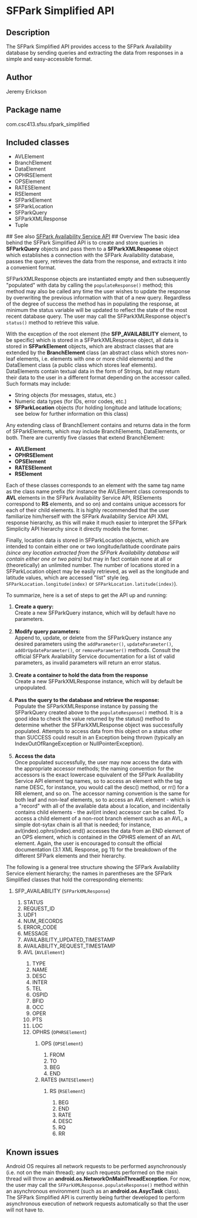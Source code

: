 # SFPark Simplified API
## Description
The SFPark Simplified API provides access to the SFPark Availability database by sending queries 
and extracting the data from responses in a simple and easy-accessible format.
## Author
Jeremy Erickson
## Package name
com.csc413.sfsu.sfpark_simplified
## Included classes
<ul>
<li>AVLElement</li>
<li>BranchElement</li>
<li>DataElement</li>
<li>OPHRSElement</li>
<li>OPSElement</li>
<li>RATESElement</li>
<li>RSElement</li>
<li>SFParkElement</li>
<li>SFParkLocation</li>
<li>SFParkQuery</li>
<li>SFParkXMLResponse</li>
<li>Tuple</li>
</ul>
## See also
<a href="http://www.sfpark.org">SFPark Availability Service API</a>
## Overview
The basic idea behind the SFPark Simplified API is to create and store queries in <b>SFParkQuery</b> objects and pass 
them to a <b>SFParkXMLResponse</b> object which establishes a connection with the SFPark Availability database, passes 
the query, retrieves the data from the response, and extracts it into a convenient format.

SFParkXMLResponse objects are instantiated empty and then subsequently "populated" with data by calling the 
<code>populateResponse()</code> method; this method may also be called any time the user wishes to update the response 
by overwriting the previous information with that of a new query. Regardless of the degree of success the method has 
in populating the response, at minimum the status variable will be updated to reflect the state of the most recent 
database query. The user may call the SFParkXMLResponse object's <code>status()</code> method to retrieve this value.

With the exception of the root element (the <b>SFP_AVAILABILITY</b> element, to be specific) which is stored in a 
SFParkXMLResponse object, all data is stored in <b>SFParkElement</b> objects, which are abstract classes that are 
extended by the <b>BranchElement</b> class (an abstract class which stores non-leaf elements, i.e. elements with one 
or more child elements) and the </b>DataElement</b> class (a public class which stores leaf elements).
DataElements contain textual data in the form of Strings, but may return their data to the user in a different 
format depending on the accessor called. Such formats may include:
<ul>
  <li>String objects (for messages, status, etc.)</li>
	<li>Numeric data types (for IDs, error codes, etc.)</li>
	<li><b>SFParkLocation</b> objects (for holding longitude and latitude locations; see below for further information on this class)</li>
</ul>
Any extending class of BranchElement contains and returns data in the form of SFParkElements, which may include BranchElements, DataElements, or both. There are currently five classes that extend BranchElement:
<ul>
	<li><b>AVLElement</b></li>
	<li><b>OPHRSElement</b></li>
	<li><b>OPSElement</b></li>
	<li><b>RATESElement</b></li>
	<li><b>RSElement</b></li>
</ul>
Each of these classes corresponds to an element with the same tag name as the class name prefix (for instance the 
AVLElement class corresponds to <b>AVL</b> elements in the SFPark Availability Service API, RSElements correspond to 
<b>RS</b> elements, and so on) and contains unique accessors for each of their child elements. It is highly recommended 
that the user familiarize him/herself with the SFPark Availability Service API XML response hierarchy, as this will make 
it much easier to interpret the SFPark Simplicity API hierarchy since it directly models the former. 

Finally, location data is stored in SFParkLocation objects, which are intended to contain either one or two 
longitude/latitude coordinate pairs <i>(since any location extracted from the SFPark Availability database will contain 
either one or two pairs)</i> but may in fact contain none at all or (theoretically) an unlimited number.
The number of locations stored in a SFParkLocation object may be easily retrieved, as well as the longitude and 
latitude values, which are accessed "list" style (eg. <code>SFParkLocation.longitude(index)</code> or 
<code>SFParkLocation.latitude(index)</code>).

To summarize, here is a set of steps to get the API up and running:
<ol>
<li><b>Create a query:</b>
 </br>Create a new SFParkQuery instance, which will by default have no parameters.</li>
 </br>
	
<li><b>Modify query parameters:</b>
</br>Append to, update, or delete from the SFParkQuery instance any desired parameters using the <code>addParameter()</code>, <code>updateParameter()</code>, <code>addOrUpdateParameter()</code>, or <code>removeParameter()</code> methods. Consult the official SFPark Availability Service documentation for a list of valid parameters, as invalid parameters will return an error status.</li>
</br>
	
<li><b>Create a container to hold the data from the response</b>
</br>Create a new SFParkXMLResponse instance, which will by default be unpopulated.</li>
</br>
	
<li><b>Pass the query to the database and retrieve the response:</b>
</br>Populate the SFParkXMLResponse instance by passing the SFParkQuery created above to the <code>populateResponse()</code> method. It is a good idea to check the value returned by the status() method to determine whether the SFParkXMLResponse object was successfully populated. Attempts to access data from this object on a status other than SUCCESS could result in an Exception being thrown (typically an IndexOutOfRangeException or NullPointerException).</li>
</br>
	
<li><b>Access the data</b>
</br>Once populated successfully, the user may now access the data with the appropriate accessor methods; the naming convention for the accessors is the exact lowercase equivalent of the SFPark Availability Service API element tag names, so to access an element with the tag name DESC, for instance, you would call the desc() method, or rr() for a RR element, and so on. The accessor naming convention is the same for both leaf and non-leaf elements, so to access an AVL element - which is a "record" with all of the available data about a location, and incidentally contains child elements - the avl(int index) accessor can be called. To access a child element of a non-root branch element such as an AVL, a simple dot-sytax chain is all that is needed; for instance, avl(index).ophrs(index).end() accesses the data from an END element of an OPS element, which is contained in the OPHRS element of an AVL element. Again, the user is encouraged to consult the official documentation (3.1 XML Response, pg 11) for the breakdown of the different SFPark elements and their hierarchy.</li>
</ol>
The following is a general tree structure showing the SFPark Availability Service element hierarchy;
the names in parentheses are the SFPark Simplified classes that hold the corresponding elements:
<ol>
  <li>SFP_AVAILABILITY (<code>SFParkXMLResponse</code>)</li>
  <ol>
		<li>STATUS</li>
		<li>REQUEST_ID</li>
		<li>UDF1</li>
		<li>NUM_RECORDS</li>
		<li>ERROR_CODE</li>
		<li>MESSAGE</li>
	  <li>AVAILABILITY_UPDATED_TIMESTAMP</li>
		<li>AVAILABILITY_REQUEST_TIMESTAMP</li>
		<li>AVL (<code>AVLElement</code>)</li>
		<ol>
			<li>TYPE</li>
			<li>NAME</li>
			<li>DESC</li>
			<li>INTER</li>
			<li>TEL</li>
			<li>OSPID</li>
			<li>BFID</li>
			<li>OCC</li>
			<li>OPER</li>
			<li>PTS</li>
			<li>LOC</li>
			<li>OPHRS (<code>OPHRSElement</code>)</li>
			<ol>
				<li>OPS (<code>OPSElement</code>)</li>
				<ol>
					<li>FROM</li>
					<li>TO</li>
					<li>BEG</li>
					<li>END</li>
				</ol>
				<li>RATES (<code>RATESElement</code>)</li>
				<ol>
					<li>RS (<code>RSElement</code>)</li>
					<ol>
						<li>BEG</li>
					  <li>END</li>
						<li>RATE</li>
						<li>DESC</li>
						<li>RQ</li>
						<li>RR</li>
					</ol>
				</ol>
			</ol>
		</ol>
	</ol>
</ol>

## Known issues
Android OS requires all network requests to be performed asynchronously (i.e. not on the main thread); 
any such requests performed on the main thread will throw an <b>android.os.NetworkOnMainThreadException</b>.
For now, the user may call the <code>SFParkXMLResponse.populateResponse()</code> method within an asynchronous 
environment (such as an <b>android.os.AsycTask</b> class). The SFPark Simplified API is currently being further 
developed to perform asynchronous execution of network requests automatically so that the user will not have to.
